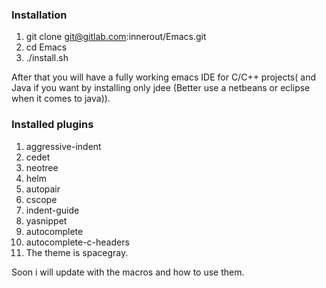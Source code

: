 ### Installation
1. git clone git@gitlab.com:innerout/Emacs.git
2. cd Emacs
3. ./install.sh

After that you will have a fully working emacs IDE for C/C++ projects( 
and Java if you want by installing only jdee (Better use a netbeans or 
eclipse when it comes to java)).

### Installed plugins
1. aggressive-indent
2. cedet
3. neotree
4. helm
5. autopair
6. cscope
7. indent-guide
8. yasnippet
9. autocomplete
10. autocomplete-c-headers
11. The theme is spacegray.

Soon i will update with the macros and how to use them.